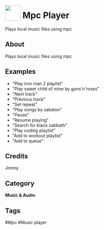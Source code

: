 # <img src="https://raw.githack.com/FortAwesome/Font-Awesome/master/svgs/solid/music.svg" card_color="#22A7F0" width="50" height="50" style="vertical-align:bottom"/> Mpc Player
Plays local music files using mpc

## About
Plays local music files using mpc

## Examples
* "Play iron man 2 playlist"
* "Play sweet child of mine by guns'n'roses"
* "Next track"
* "Previous track"
* "Set repeat"
* "Play songs by sabaton"
* "Pause"
* "Resume playing"
* "Search for black sabbath"
* "Play coding playlist"
* "Add to workout playlist"
* "Add to queue"

## Credits
Jimmy

## Category
**Music & Audio**

## Tags
#Mpc
#Music player

